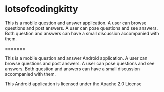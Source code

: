lotsofcodingkitty
=================

This is a mobile question and answer application. A user can browse questions and post answers. A user can pose questions and see answers. Both question and answers can have a small discussion accompanied with them.


=======

This is a mobile question and answer Android application. A user can browse questions and post answers. A user can pose questions and see answers. Both question and answers can have a small discussion accompanied with them.

This Android application is licensed under the Apache 2.0 License
